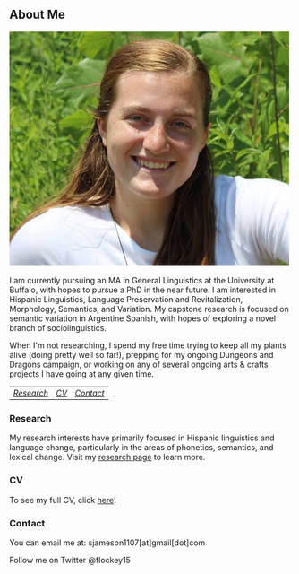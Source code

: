 ## About Me


![photo Sydney](sydheadshot.png)


I am currently pursuing an MA in General Linguistics at the University at Buffalo, with hopes to pursue a PhD in the near future. I am interested in Hispanic Linguistics, Language Preservation and Revitalization, Morphology, Semantics, and Variation. My capstone research is focused on semantic variation in Argentine Spanish, with hopes of exploring a novel branch of sociolinguistics. 

When I'm not researching, I spend my free time trying to keep all my plants alive (doing pretty well so far!), prepping for my ongoing Dungeons and Dragons campaign, or working on any of several ongoing arts & crafts projects I have going at any given time. 

<style>
    table {
        width: 100%;
    }
    td, th, tr {
        border: none!important;
    }
</style>

||||
|:--|--|--:|
|[_Research_](research.md)|[_CV_](cv21.pdf)|[_Contact_](contact.md)|

### Research

My research interests have primarily focused in Hispanic linguistics and language change, particularly in the areas of phonetics, semantics, and lexical change. Visit my [research page](research.md) to learn more. 


### CV

To see my full CV, click [here](cv21.pdf)!

### Contact

You can email me at: sjameson1107[at]gmail[dot]com

Follow me on Twitter @flockey15
